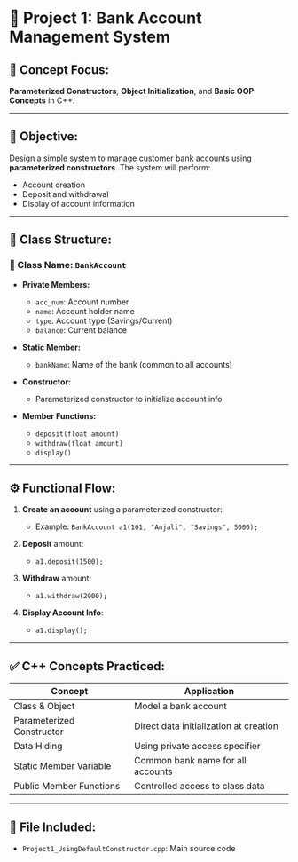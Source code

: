# 🏦 Project 1: Bank Account Management System

## 📌 Concept Focus:
**Parameterized Constructors**, **Object Initialization**, and **Basic OOP Concepts** in C++.

---

## 🎯 Objective:
Design a simple system to manage customer bank accounts using **parameterized constructors**. The system will perform:

- Account creation  
- Deposit and withdrawal  
- Display of account information

---

## 🧱 Class Structure:

### 🔹 Class Name: `BankAccount`
- **Private Members:**
  - `acc_num`: Account number
  - `name`: Account holder name
  - `type`: Account type (Savings/Current)
  - `balance`: Current balance

- **Static Member:**
  - `bankName`: Name of the bank (common to all accounts)

- **Constructor:**
  - Parameterized constructor to initialize account info

- **Member Functions:**
  - `deposit(float amount)`
  - `withdraw(float amount)`
  - `display()`

---

## ⚙️ Functional Flow:
1. **Create an account** using a parameterized constructor:
   - Example: `BankAccount a1(101, "Anjali", "Savings", 5000);`

2. **Deposit** amount:
   - `a1.deposit(1500);`

3. **Withdraw** amount:
   - `a1.withdraw(2000);`

4. **Display Account Info**:
   - `a1.display();`

---

## ✅ C++ Concepts Practiced:
| Concept                  | Application                               |
|--------------------------|--------------------------------------------|
| Class & Object           | Model a bank account                      |
| Parameterized Constructor| Direct data initialization at creation    |
| Data Hiding              | Using private access specifier            |
| Static Member Variable   | Common bank name for all accounts         |
| Public Member Functions  | Controlled access to class data           |

---

## 📂 File Included:
- `Project1_UsingDefaultConstructor.cpp`: Main source code
